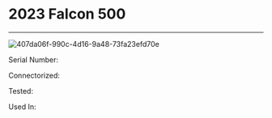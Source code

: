 # **2023 Falcon 500**
---

![407da06f-990c-4d16-9a48-73fa23efd70e](https://mcquaidrobotics.github.io/inv/images/407da06f-990c-4d16-9a48-73fa23efd70e.png)

Serial Number: 

Connectorized: 

Tested: 

Used In: 

